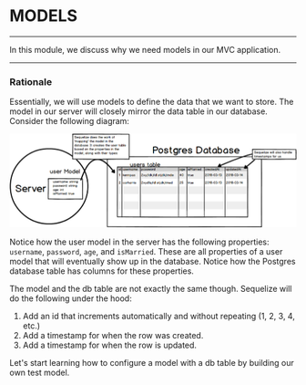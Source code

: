 # MODELS
---
In this module, we discuss why we need models in our MVC application.

<hr>

### Rationale
Essentially, we will use models to define the data that we want to store. The model in our server will closely mirror the data table in our database. Consider the following diagram:

![screenshot](assets/01-sequelizepostgres.png)

Notice how the user model in the server has the following properties: `username`, `password`, `age`, and `isMarried`. These are all properties of a user model that will eventually show up in the database. Notice how the Postgres database table has columns for these properties.

The model and the db table are not exactly the same though. Sequelize will do the following under the hood:
1. Add an id that increments automatically and without repeating (1, 2, 3, 4, etc.)
2. Add a timestamp for when the row was created.
3. Add a timestamp for when the row is updated.  

Let's start learning how to configure a model with a db table by building our own test model. 
